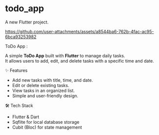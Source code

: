 # todo_app

A new Flutter project.


https://github.com/user-attachments/assets/a8544ba6-762b-4fac-ac95-6bca93253982


ToDo App  :

A simple **ToDo App** built with **Flutter** to manage daily tasks.  
It allows users to add, edit, and delete tasks with a specific time and date.  

✨ Features
- Add new tasks with title, time, and date.  
- Edit or delete existing tasks.  
- View tasks in an organized list.  
- Simple and user-friendly design.  

🛠️ Tech Stack
- Flutter & Dart  
- Sqflite for local database storage  
- Cubit (Bloc) for state management  
